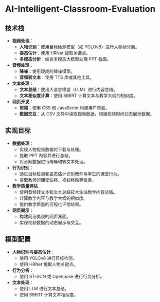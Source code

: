 # AI-Intelligent-Classroom-Evaluation
## 技术栈

- **视频处理**：
  - **人物识别**：使用目标检测模型（如 YOLOv8）进行人物帧分离。
  - **姿态估计**：使用 HRNet 提取关键点。
  - **多模态分析**：结合多模态大模型处理 PPT 截图。
- **音频处理**：
  - **降噪**：使用现成的降噪模型。
  - **音频转文本**：使用 TTS 库或其他工具。
- **文本处理**：
  - **文本总结**：使用大语言模型（LLM）进行内容总结。
  - **文本相似度计算**：使用 SBERT 计算文本与教学大纲的相似度。
- **网页开发**：
  - **前端**：使用 CSS 和 JavaScript 构建用户界面。
  - **数据交互**：从 CSV 文件中读取视频数据，根据视频时间动态展示数据。

## 实现目标

- **数据处理**：
  - 实现人物视频数据的下载与处理。
  - 提取 PPT 内容并进行总结。
  - 对音频数据进行降噪和转文本处理。
- **行为识别**：
  - 通过目标检测和姿态估计识别教师与学生的课堂行为。
  - 提取教师的课堂位移、视线移动等信息。
- **教学质量评估**：
  - 使用音频转文本和文本总结技术生成教学内容总结。
  - 计算教学内容与教学大纲的相似度。
  - 提供教学质量的可视化评估结果。
- **网页展示**：
  - 构建简洁美观的网页界面。
  - 实现视频数据的动态展示与交互。

## 模型配置

- **人物识别与姿态估计**：
  - 使用 YOLOv8 进行目标检测。
  - 使用 HRNet 提取人物关键点。
- **行为分析**：
  - 使用 ST-GCN 或 Openpose 进行行为分析。
- **文本处理**：
  - 使用 LLM 进行文本总结。
  - 使用 SBERT 计算文本相似度。
